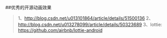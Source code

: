 ##优秀的开源动画效果
  >1、http://blog.csdn.net/u013101864/article/details/51500136
  >2、http://blog.csdn.net/u013278099/article/details/50323689
  >3、lottie:   https://github.com/airbnb/lottie-android
